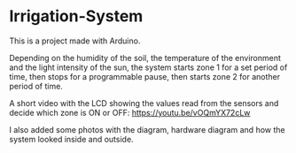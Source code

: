 # Irrigation-System

This is a project made with Arduino.

Depending on the humidity of the soil, the temperature of the environment and the light intensity of the sun, 
the system starts zone 1 for a set period of time, then stops for a programmable pause, then starts zone 2 for another period of time. 

A short video with the LCD showing the values read from the sensors and decide which zone is ON or OFF:
https://youtu.be/vOQmYX72cLw

I also added some photos with the diagram, hardware diagram and how the system looked inside and outside. 
